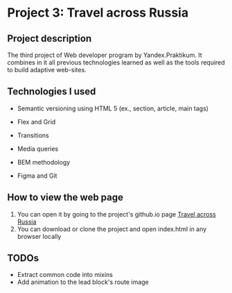 # Project 3: Travel across Russia

## Project description

The third project of Web developer program by Yandex.Praktikum. It combines in it all previous technologies learned as well as the tools required to build adaptive web-sites.

## Technologies I used

* Semantic versioning using HTML 5 (ex., section, article, main tags)
* Flex and Grid
* Transitions
* Media queries
* BEM methodology

* Figma and Git

## How to view the web page

1. You can open it by going to the project's github.io page [Travel across Russia](https://pincats.github.io/russian-travel/)
2. You can download or clone the project and open index.html in any browser locally

## TODOs

* Extract common code into mixins
* Add animation to the lead block's route image


